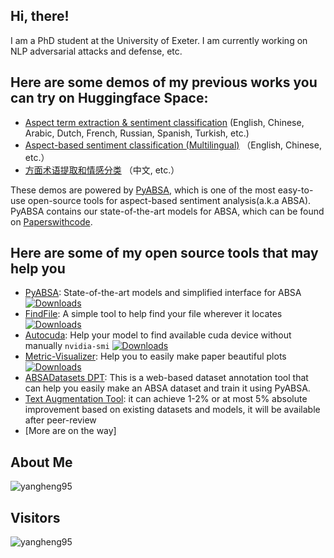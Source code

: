 ## Hi, there!

I am a PhD student at the University of Exeter. I am currently working on NLP adversarial attacks and defense, etc.

## Here are some demos of my previous works you can try on Huggingface Space:
- [Aspect term extraction & sentiment classification](https://huggingface.co/spaces/yangheng/PyABSA-ATEPC) (English,
  Chinese, Arabic, Dutch, French, Russian, Spanish, Turkish, etc.)
- [Aspect-based sentiment classification (Multilingual)](https://huggingface.co/spaces/yangheng/PyABSA-APC) （English,
  Chinese, etc.）
- [方面术语提取和情感分类](https://huggingface.co/spaces/yangheng/PyABSA-ATEPC-Chinese) （中文, etc.）

These demos are powered by [PyABSA](https://github.com/yangheng95/PyABSA), which is one of the most easy-to-use open-source tools for aspect-based sentiment analysis(a.k.a ABSA). PyABSA contains our state-of-the-art models for ABSA, which can be found on [Paperswithcode](https://paperswithcode.com/sota/aspect-based-sentiment-analysis-on-semeval).

## Here are some of my open source tools that may help you
- [PyABSA](https://github.com/yangheng95/PyABSA): State-of-the-art models and simplified interface for ABSA  [![Downloads](https://pepy.tech/badge/pyabsa)](https://pepy.tech/project/pyabsa)
- [FindFile](https://github.com/yangheng95/findfile): A simple tool to help find your file wherever it locates [![Downloads](https://pepy.tech/badge/findfile)](https://pepy.tech/project/findfile)
- [Autocuda](https://github.com/yangheng95/autocuda): Help your model to find available cuda device without manually `nvidia-smi`  [![Downloads](https://pepy.tech/badge/autocuda)](https://pepy.tech/project/autocuda)
- [Metric-Visualizer](https://github.com/yangheng95/metric_visualizer): Help you to easily make paper beautiful plots  [![Downloads](https://pepy.tech/badge/metric-visualizer)](https://pepy.tech/project/metric-visualizer)
- [ABSADatasets DPT](https://github.com/yangheng95/ABSADatasets/tree/v1.2/DPT): This is a web-based dataset annotation tool that can help you easily make an ABSA dataset and train it using PyABSA.
- [Text Augmentation Tool](https://github.com/yangheng95/BoostAug): it can achieve 1-2% or at most 5% absolute improvement based on existing datasets and models, it will be available after peer-review 
- [More are on the way]

## About Me
<p align="left"><img src="https://github-readme-stats.vercel.app/api?username=yangheng95&show_icons=true" alt="yangheng95" />
  
## Visitors 
  
<p align="left"> <img src="https://komarev.com/ghpvc/?username=yangheng95" alt="yangheng95" /> </p>
